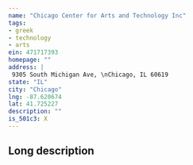 ```yaml
---
name: "Chicago Center for Arts and Technology Inc"
tags:
- greek
- technology
- arts
ein: 471717393
homepage: ""
address: |
 9305 South Michigan Ave, \nChicago, IL 60619
state: "IL"
city: "Chicago"
lng: -87.620674
lat: 41.725227
description: ""
is_501c3: X
---
```


## Long description


